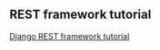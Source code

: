 ## REST framework tutorial

[Django REST framework tutorial](http://www.django-rest-framework.org/tutorial/1-serialization/)
